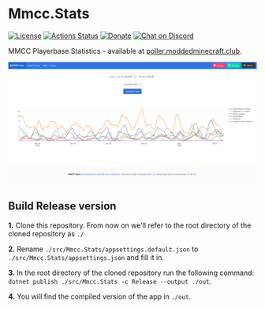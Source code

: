 # Mmcc.Stats

[![License](https://img.shields.io/github/license/ModdedMinecraftClub/Mmcc.Stats?color=blue)](https://github.com/ModdedMinecraftClub/Mmcc.Stats/blob/master/LICENSE) [![Actions Status](https://github.com/ModdedMinecraftClub/Mmcc.Stats/workflows/build/badge.svg)](https://github.com/ModdedMinecraftClub/Mmcc.Stats/actions) [![Donate](https://img.shields.io/badge/donate-PayPal-ff69b4)](https://www.moddedminecraft.club/store.php) [![Chat on Discord](https://discordapp.com/api/guilds/251491739322286081/widget.png)](https://discord.com/invite/8EgWdQC)

MMCC Playerbase Statistics - available at [poller.moddedminecraft.club](https://poller.moddedminecraft.club/).

![screenshot](./screenshots/web_app.png)

## Build Release version

**1.** Clone this repository. From now on we'll refer to the root directory of the cloned repository as `./`

**2.** Rename `./src/Mmcc.Stats/appsettings.default.json` to `./src/Mmcc.Stats/appsettings.json` and fill it in.

**3.** In the root directory of the cloned repository run the following command: `dotnet publish ./src/Mmcc.Stats -c Release --output ./out`.

**4.** You will find the compiled version of the app in `./out`.
